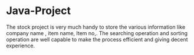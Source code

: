 # Java-Project
The stock project is very much handy to store the various information like company name , item name, Item no,. The searching operation and sorting operation are well capable to make the process efficient and giving decent experience. 
